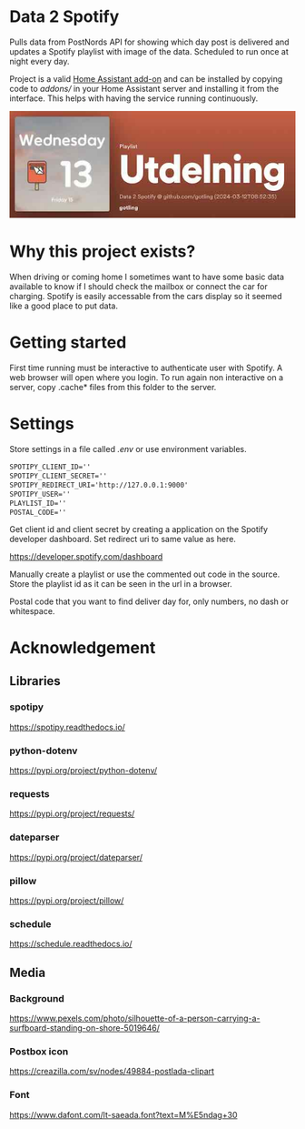 # Data 2 Spotify
Pulls data from PostNords API for showing which day post is delivered and updates a Spotify playlist with image of the data. Scheduled to run once at night every day.

Project is a valid [Home Assistant add-on](https://www.home-assistant.io/addons/) and can be installed by copying code to *addons/* in your Home Assistant server and installing it from the interface. This helps with having the service running continuously.

![Screenshot of Spotify](https://raw.githubusercontent.com/gotling/Data2Spotify/main/screenshot.jpg)

# Why this project exists?
When driving or coming home I sometimes want to have some basic data available to know if I should check the mailbox or connect the car for charging. Spotify is easily accessable from the cars display so it seemed like a good place to put data.

# Getting started
First time running must be interactive to authenticate user with Spotify. A web browser will open where you login.
To run again non interactive on a server, copy .cache* files from this folder to the server.

# Settings
Store settings in a file called *.env* or use environment variables.

    SPOTIPY_CLIENT_ID=''
    SPOTIPY_CLIENT_SECRET=''
    SPOTIPY_REDIRECT_URI='http://127.0.0.1:9000'
    SPOTIPY_USER=''
    PLAYLIST_ID=''
    POSTAL_CODE=''

Get client id and client secret by creating a application on the Spotify developer dashboard. Set redirect uri to same value as here.

https://developer.spotify.com/dashboard

Manually create a playlist or use the commented out code in the source. Store the playlist id as it can be seen in the url in a browser.

Postal code that you want to find deliver day for, only numbers, no dash or whitespace.

# Acknowledgement
## Libraries
### spotipy
https://spotipy.readthedocs.io/

### python-dotenv
https://pypi.org/project/python-dotenv/

### requests
https://pypi.org/project/requests/

### dateparser
https://pypi.org/project/dateparser/

### pillow
https://pypi.org/project/pillow/

### schedule
https://schedule.readthedocs.io/

## Media
### Background
https://www.pexels.com/photo/silhouette-of-a-person-carrying-a-surfboard-standing-on-shore-5019646/

### Postbox icon
https://creazilla.com/sv/nodes/49884-postlada-clipart

### Font
https://www.dafont.com/lt-saeada.font?text=M%E5ndag+30